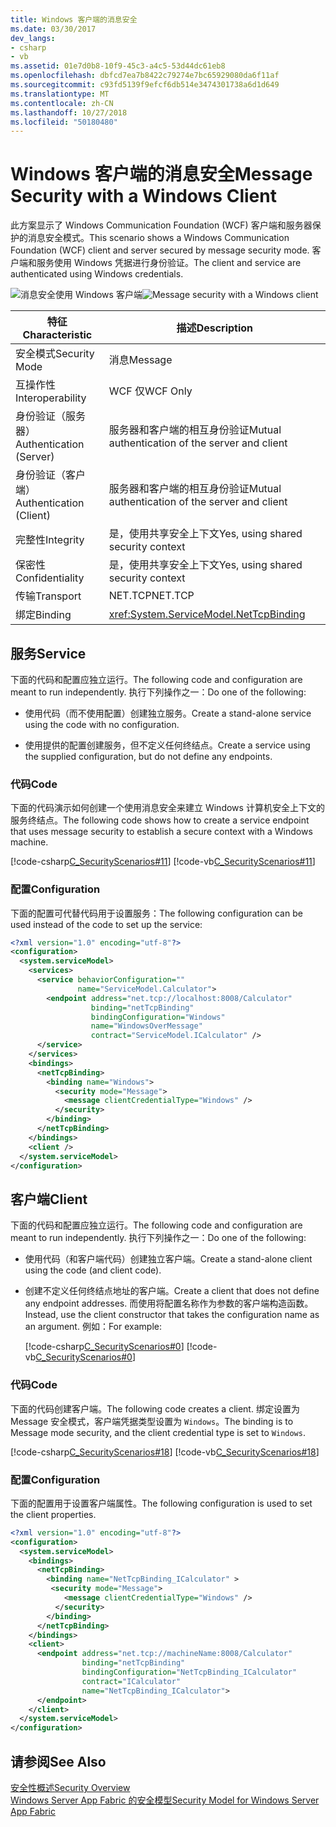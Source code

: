 ```yaml
---
title: Windows 客户端的消息安全
ms.date: 03/30/2017
dev_langs:
- csharp
- vb
ms.assetid: 01e7d0b8-10f9-45c3-a4c5-53d44dc61eb8
ms.openlocfilehash: dbfcd7ea7b8422c79274e7bc65929080da6f11af
ms.sourcegitcommit: c93fd5139f9efcf6db514e3474301738a6d1d649
ms.translationtype: MT
ms.contentlocale: zh-CN
ms.lasthandoff: 10/27/2018
ms.locfileid: "50180480"
---
```

# <a name="message-security-with-a-windows-client"></a><span data-ttu-id="25e54-102">Windows 客户端的消息安全</span><span class="sxs-lookup"><span data-stu-id="25e54-102">Message Security with a Windows Client</span></span>
<span data-ttu-id="25e54-103">此方案显示了 Windows Communication Foundation (WCF) 客户端和服务器保护的消息安全模式。</span><span class="sxs-lookup"><span data-stu-id="25e54-103">This scenario shows a Windows Communication Foundation (WCF) client and server secured by message security mode.</span></span> <span data-ttu-id="25e54-104">客户端和服务使用 Windows 凭据进行身份验证。</span><span class="sxs-lookup"><span data-stu-id="25e54-104">The client and service are authenticated using Windows credentials.</span></span>  
  
 <span data-ttu-id="25e54-105">![消息安全使用 Windows 客户端](../../../../docs/framework/wcf/feature-details/media/1c8618d4-0005-4022-beb6-32fd087a8c3c.gif "1c8618d4-0005-4022-beb6-32fd087a8c3c")</span><span class="sxs-lookup"><span data-stu-id="25e54-105">![Message security with a Windows client](../../../../docs/framework/wcf/feature-details/media/1c8618d4-0005-4022-beb6-32fd087a8c3c.gif "1c8618d4-0005-4022-beb6-32fd087a8c3c")</span></span>  
  
|<span data-ttu-id="25e54-106">特征</span><span class="sxs-lookup"><span data-stu-id="25e54-106">Characteristic</span></span>|<span data-ttu-id="25e54-107">描述</span><span class="sxs-lookup"><span data-stu-id="25e54-107">Description</span></span>|  
|--------------------|-----------------|  
|<span data-ttu-id="25e54-108">安全模式</span><span class="sxs-lookup"><span data-stu-id="25e54-108">Security Mode</span></span>|<span data-ttu-id="25e54-109">消息</span><span class="sxs-lookup"><span data-stu-id="25e54-109">Message</span></span>|  
|<span data-ttu-id="25e54-110">互操作性</span><span class="sxs-lookup"><span data-stu-id="25e54-110">Interoperability</span></span>|<span data-ttu-id="25e54-111">WCF 仅</span><span class="sxs-lookup"><span data-stu-id="25e54-111">WCF Only</span></span>|  
|<span data-ttu-id="25e54-112">身份验证（服务器）</span><span class="sxs-lookup"><span data-stu-id="25e54-112">Authentication (Server)</span></span>|<span data-ttu-id="25e54-113">服务器和客户端的相互身份验证</span><span class="sxs-lookup"><span data-stu-id="25e54-113">Mutual authentication of the server and client</span></span>|  
|<span data-ttu-id="25e54-114">身份验证（客户端）</span><span class="sxs-lookup"><span data-stu-id="25e54-114">Authentication (Client)</span></span>|<span data-ttu-id="25e54-115">服务器和客户端的相互身份验证</span><span class="sxs-lookup"><span data-stu-id="25e54-115">Mutual authentication of the server and client</span></span>|  
|<span data-ttu-id="25e54-116">完整性</span><span class="sxs-lookup"><span data-stu-id="25e54-116">Integrity</span></span>|<span data-ttu-id="25e54-117">是，使用共享安全上下文</span><span class="sxs-lookup"><span data-stu-id="25e54-117">Yes, using shared security context</span></span>|  
|<span data-ttu-id="25e54-118">保密性</span><span class="sxs-lookup"><span data-stu-id="25e54-118">Confidentiality</span></span>|<span data-ttu-id="25e54-119">是，使用共享安全上下文</span><span class="sxs-lookup"><span data-stu-id="25e54-119">Yes, using shared security context</span></span>|  
|<span data-ttu-id="25e54-120">传输</span><span class="sxs-lookup"><span data-stu-id="25e54-120">Transport</span></span>|<span data-ttu-id="25e54-121">NET.TCP</span><span class="sxs-lookup"><span data-stu-id="25e54-121">NET.TCP</span></span>|  
|<span data-ttu-id="25e54-122">绑定</span><span class="sxs-lookup"><span data-stu-id="25e54-122">Binding</span></span>|<xref:System.ServiceModel.NetTcpBinding>|  
  
## <a name="service"></a><span data-ttu-id="25e54-123">服务</span><span class="sxs-lookup"><span data-stu-id="25e54-123">Service</span></span>  
 <span data-ttu-id="25e54-124">下面的代码和配置应独立运行。</span><span class="sxs-lookup"><span data-stu-id="25e54-124">The following code and configuration are meant to run independently.</span></span> <span data-ttu-id="25e54-125">执行下列操作之一：</span><span class="sxs-lookup"><span data-stu-id="25e54-125">Do one of the following:</span></span>  
  
-   <span data-ttu-id="25e54-126">使用代码（而不使用配置）创建独立服务。</span><span class="sxs-lookup"><span data-stu-id="25e54-126">Create a stand-alone service using the code with no configuration.</span></span>  
  
-   <span data-ttu-id="25e54-127">使用提供的配置创建服务，但不定义任何终结点。</span><span class="sxs-lookup"><span data-stu-id="25e54-127">Create a service using the supplied configuration, but do not define any endpoints.</span></span>  
  
### <a name="code"></a><span data-ttu-id="25e54-128">代码</span><span class="sxs-lookup"><span data-stu-id="25e54-128">Code</span></span>  
 <span data-ttu-id="25e54-129">下面的代码演示如何创建一个使用消息安全来建立 Windows 计算机安全上下文的服务终结点。</span><span class="sxs-lookup"><span data-stu-id="25e54-129">The following code shows how to create a service endpoint that uses message security to establish a secure context with a Windows machine.</span></span>  
  
 [!code-csharp[C_SecurityScenarios#11](../../../../samples/snippets/csharp/VS_Snippets_CFX/c_securityscenarios/cs/source.cs#11)]
 [!code-vb[C_SecurityScenarios#11](../../../../samples/snippets/visualbasic/VS_Snippets_CFX/c_securityscenarios/vb/source.vb#11)]  
  
### <a name="configuration"></a><span data-ttu-id="25e54-130">配置</span><span class="sxs-lookup"><span data-stu-id="25e54-130">Configuration</span></span>  
 <span data-ttu-id="25e54-131">下面的配置可代替代码用于设置服务：</span><span class="sxs-lookup"><span data-stu-id="25e54-131">The following configuration can be used instead of the code to set up the service:</span></span>  
  
```xml  
<?xml version="1.0" encoding="utf-8"?>  
<configuration>  
  <system.serviceModel>  
    <services>  
      <service behaviorConfiguration=""  
               name="ServiceModel.Calculator">  
        <endpoint address="net.tcp://localhost:8008/Calculator"  
                  binding="netTcpBinding"  
                  bindingConfiguration="Windows"  
                  name="WindowsOverMessage"  
                  contract="ServiceModel.ICalculator" />  
      </service>  
    </services>  
    <bindings>  
      <netTcpBinding>  
        <binding name="Windows">  
          <security mode="Message">  
            <message clientCredentialType="Windows" />  
          </security>  
        </binding>  
      </netTcpBinding>  
    </bindings>  
    <client />  
  </system.serviceModel>  
</configuration>  
```  
  
## <a name="client"></a><span data-ttu-id="25e54-132">客户端</span><span class="sxs-lookup"><span data-stu-id="25e54-132">Client</span></span>  
 <span data-ttu-id="25e54-133">下面的代码和配置应独立运行。</span><span class="sxs-lookup"><span data-stu-id="25e54-133">The following code and configuration are meant to run independently.</span></span> <span data-ttu-id="25e54-134">执行下列操作之一：</span><span class="sxs-lookup"><span data-stu-id="25e54-134">Do one of the following:</span></span>  
  
-   <span data-ttu-id="25e54-135">使用代码（和客户端代码）创建独立客户端。</span><span class="sxs-lookup"><span data-stu-id="25e54-135">Create a stand-alone client using the code (and client code).</span></span>  
  
-   <span data-ttu-id="25e54-136">创建不定义任何终结点地址的客户端。</span><span class="sxs-lookup"><span data-stu-id="25e54-136">Create a client that does not define any endpoint addresses.</span></span> <span data-ttu-id="25e54-137">而使用将配置名称作为参数的客户端构造函数。</span><span class="sxs-lookup"><span data-stu-id="25e54-137">Instead, use the client constructor that takes the configuration name as an argument.</span></span> <span data-ttu-id="25e54-138">例如：</span><span class="sxs-lookup"><span data-stu-id="25e54-138">For example:</span></span>  
  
     [!code-csharp[C_SecurityScenarios#0](../../../../samples/snippets/csharp/VS_Snippets_CFX/c_securityscenarios/cs/source.cs#0)]
     [!code-vb[C_SecurityScenarios#0](../../../../samples/snippets/visualbasic/VS_Snippets_CFX/c_securityscenarios/vb/source.vb#0)]  
  
### <a name="code"></a><span data-ttu-id="25e54-139">代码</span><span class="sxs-lookup"><span data-stu-id="25e54-139">Code</span></span>  
 <span data-ttu-id="25e54-140">下面的代码创建客户端。</span><span class="sxs-lookup"><span data-stu-id="25e54-140">The following code creates a client.</span></span> <span data-ttu-id="25e54-141">绑定设置为 Message 安全模式，客户端凭据类型设置为 `Windows`。</span><span class="sxs-lookup"><span data-stu-id="25e54-141">The binding is to Message mode security, and the client credential type is set to `Windows`.</span></span>  
  
 [!code-csharp[C_SecurityScenarios#18](../../../../samples/snippets/csharp/VS_Snippets_CFX/c_securityscenarios/cs/source.cs#18)]
 [!code-vb[C_SecurityScenarios#18](../../../../samples/snippets/visualbasic/VS_Snippets_CFX/c_securityscenarios/vb/source.vb#18)]  
  
### <a name="configuration"></a><span data-ttu-id="25e54-142">配置</span><span class="sxs-lookup"><span data-stu-id="25e54-142">Configuration</span></span>  
 <span data-ttu-id="25e54-143">下面的配置用于设置客户端属性。</span><span class="sxs-lookup"><span data-stu-id="25e54-143">The following configuration is used to set the client properties.</span></span>  
  
```xml  
<?xml version="1.0" encoding="utf-8"?>  
<configuration>  
  <system.serviceModel>  
    <bindings>  
      <netTcpBinding>  
        <binding name="NetTcpBinding_ICalculator" >  
         <security mode="Message">  
            <message clientCredentialType="Windows" />  
          </security>  
        </binding>  
      </netTcpBinding>  
    </bindings>  
    <client>  
      <endpoint address="net.tcp://machineName:8008/Calculator"   
                binding="netTcpBinding"  
                bindingConfiguration="NetTcpBinding_ICalculator"  
                contract="ICalculator"  
                name="NetTcpBinding_ICalculator">          
      </endpoint>  
    </client>  
  </system.serviceModel>  
</configuration>  
```  
  
## <a name="see-also"></a><span data-ttu-id="25e54-144">请参阅</span><span class="sxs-lookup"><span data-stu-id="25e54-144">See Also</span></span>  
 [<span data-ttu-id="25e54-145">安全性概述</span><span class="sxs-lookup"><span data-stu-id="25e54-145">Security Overview</span></span>](../../../../docs/framework/wcf/feature-details/security-overview.md)  
 [<span data-ttu-id="25e54-146">Windows Server App Fabric 的安全模型</span><span class="sxs-lookup"><span data-stu-id="25e54-146">Security Model for Windows Server App Fabric</span></span>](https://go.microsoft.com/fwlink/?LinkID=201279&clcid=0x409)
